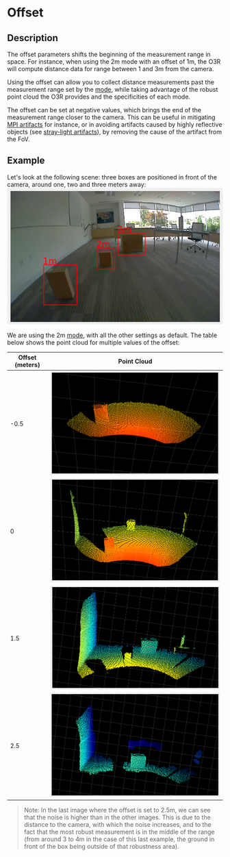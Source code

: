 # Offset

## Description
The offset parameters shifts the beginning of the measurement range in space. For instance, when using the 2m mode with an offset of 1m, the O3R will compute distance data for range between 1 and 3m from the camera.

Using the offset can allow you to collect distance measurements past the measurement range set by the [mode](modes.md), while taking advantage of the robust point cloud the O3R provides and the specificities of each mode.

The offset can be set at negative values, which brings the end of the measurement range closer to the camera. This can be useful in mitigating [MPI artifacts](INSERT-LINK) for instance, or in avoiding artifacts caused by highly reflective objects (see [stray-light artifacts](../Filters/strayLight.md)), by removing the cause of the artifact from the FoV.

## Example
Let's look at the following scene: three boxes are positioned in front of the camera, around one, two and three meters away:
![RGB view of the offset scene](resources/offset_scene.png)

We are using the 2m [mode](modes.md), with all the other settings as default. The table below shows the point cloud for multiple values of the offset:

| Offset (meters)| Point Cloud|
|--|--|
| -0.5| ![Point cloud with offset -0.5](resources/offset_-05_cloud.png)|
| 0| ![Point cloud with offset 0](resources/offset_0_cloud.png)|
| 1.5| ![Point cloud with offset 1.5](resources/offset_15_cloud.png)|
| 2.5| ![Point cloud with offset 2.5](resources/offset_25_cloud.png)|

> Note: In the last image where the offset is set to 2.5m, we can see that the noise is higher than in the other images. This is due to the distance to the camera, with which the noise increases, and to the fact that the most robust measurement is in the middle of the range (from around 3 to 4m in the case of this last example, the ground in front of the box being outside of that robustness area).